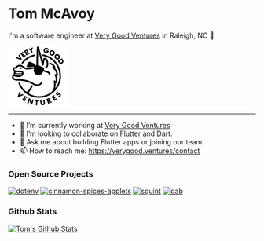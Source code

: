 # Tom McAvoy

I'm a software engineer at [Very Good Ventures](https://verygood.ventures) in Raleigh, NC 🌳

[![Very Good Ventures](https://raw.githubusercontent.com/VGVentures/very_good_analysis/main/assets/vgv_logo.png)](https://verygood.ventures)

---

- 🔭  I’m currently working at [Very Good Ventures](https://github.com/VGVentures)
- 👯  I’m looking to collaborate on [Flutter](https://flutter.dev) and [Dart](https://dart.dev).
- 💬  Ask me about building Flutter apps or joining our team
- 📫  How to reach me: https://verygood.ventures/contact

### Open Source Projects

[![dotenv](https://github-readme-stats.vercel.app/api/pin/?username=mockturtl&repo=dotenv)](https://github.com/mockturtl/dotenv)
[![cinnamon-spices-applets](https://github-readme-stats.vercel.app/api/pin/?username=linuxmint&repo=cinnamon-spices-applets)](https://github.com/linuxmint/cinnamon-spices-applets)
[![squint](https://github-readme-stats.vercel.app/api/pin/?username=mockturtl&repo=squint)](https://github.com/mockturtl/squint)
[![dab](https://github-readme-stats.vercel.app/api/pin/?username=mockturtl&repo=dab)](https://github.com/mockturtl/dab)



### Github Stats

[![Tom's Github Stats](https://github-readme-stats.vercel.app/api?username=mockturtl&count_private=true&theme=default&show_icons=true)](https://github.com/mockturtl)
